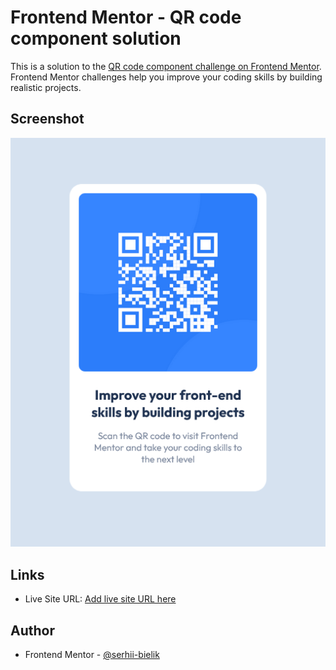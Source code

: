 # Frontend Mentor - QR code component solution

This is a solution to the [QR code component challenge on Frontend Mentor](https://www.frontendmentor.io/challenges/qr-code-component-iux_sIO_H). Frontend Mentor challenges help you improve your coding skills by building realistic projects. 

## Screenshot

![](./Screenshot.png)

## Links

- Live Site URL: [Add live site URL here](https://your-live-site-url.com)

## Author

- Frontend Mentor - [@serhii-bielik](https://www.frontendmentor.io/profile/serhii-bielik)


